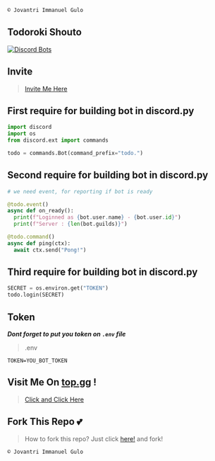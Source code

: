 ``` python
© Jovantri Immanuel Gulo
```
## Todoroki Shouto
[![Discord Bots](https://top.gg/api/widget/714330708365148190.svg)](https://top.gg/bot/714330708365148190)

## Invite
> [Invite Me Here](https://discord.com/api/oauth2/authorize?client_id=714330708365148190&permissions=8&scope=bot)

## First require for building bot in discord.py
``` python
import discord
import os
from discord.ext import commands

todo = commands.Bot(command_prefix="todo.")
```

## Second require for building bot in discord.py
``` python
# we need event, for reporting if bot is ready

@todo.event()
async def on_ready():
  print(f"Loginned as {bot.user.name} - {bot.user.id}")
  print(f"Server : {len(bot.guilds)}")

@todo.command()
async def ping(ctx):
  await ctx.send("Pong!")
```

## Third require for building bot in discord.py

``` python
SECRET = os.environ.get("TOKEN")
todo.login(SECRET)
```

## Token
***Dont forget to put you token on `.env` file***

> .env
``` env
TOKEN=YOU_BOT_TOKEN
```
 ## Visit Me On [top.gg](https://top.gg) !
> [Click and Click Here](https://top.gg/bot/714330708365148190)

## Fork This Repo 💕
> How to fork this repo? Just click [here!](https://github.com/Jovantri10/TodorokiShouto/fork) and fork!

``` python
© Jovantri Immanuel Gulo
```
